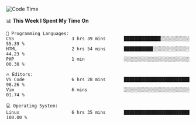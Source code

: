<!-- [![Top Langs](https://github-readme-stats.vercel.app/api/top-langs/?username=gagahsyuja&theme=dracula&hide_border=true&border_radius=7)](https://github.com/anuraghazra/github-readme-stats) -->

<!--START_SECTION:waka-->
![Code Time](http://img.shields.io/badge/Code%20Time-209%20hrs%209%20mins-blue)

📊 **This Week I Spent My Time On** 

```text
💬 Programming Languages: 
CSS                      3 hrs 39 mins       ██████████████░░░░░░░░░░░   55.39 % 
HTML                     2 hrs 54 mins       ███████████░░░░░░░░░░░░░░   44.23 % 
PHP                      1 min               ░░░░░░░░░░░░░░░░░░░░░░░░░   00.38 % 

🔥 Editors: 
VS Code                  6 hrs 28 mins       █████████████████████████   98.26 % 
Vim                      6 mins              ░░░░░░░░░░░░░░░░░░░░░░░░░   01.74 % 

💻 Operating System: 
Linux                    6 hrs 35 mins       █████████████████████████   100.00 % 
```


<!--END_SECTION:waka-->
